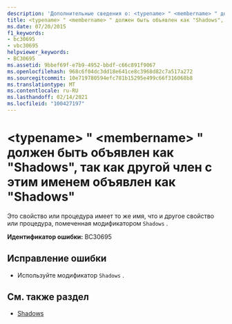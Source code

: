 ```yaml
---
description: 'Дополнительные сведения о: <typename> " <membername> " должны быть объявлены как "Shadows", так как другой член с этим именем объявлен как "Shadows"'
title: <typename> " <membername> " должен быть объявлен как "Shadows", так как другой член с этим именем объявлен как "Shadows"
ms.date: 07/20/2015
f1_keywords:
- bc30695
- vbc30695
helpviewer_keywords:
- BC30695
ms.assetid: 9bbef69f-e7b9-4952-bbdf-c66c891f9067
ms.openlocfilehash: 968c6f04dc3dd18e641ce8c3968d82c7a517a272
ms.sourcegitcommit: 10e719780594efc781b15295e499c66f316068b8
ms.translationtype: MT
ms.contentlocale: ru-RU
ms.lasthandoff: 02/14/2021
ms.locfileid: "100427197"
---
```

# <a name="typename-membername-must-be-declared-shadows-because-another-member-with-this-name-is-declared-shadows"></a>\<typename> " \<membername> " должен быть объявлен как "Shadows", так как другой член с этим именем объявлен как "Shadows"

Это свойство или процедура имеет то же имя, что и другое свойство или процедура, помеченная модификатором `Shadows` .  
  
 **Идентификатор ошибки:** BC30695  
  
## <a name="to-correct-this-error"></a>Исправление ошибки  
  
- Используйте модификатор `Shadows` .  
  
## <a name="see-also"></a>См. также раздел

- [Shadows](../language-reference/modifiers/shadows.md)
